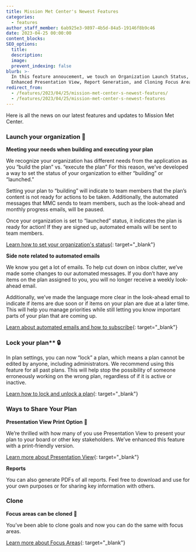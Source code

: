 ```yaml
---
title: Mission Met Center's Newest Features
categories:
  - features
author_staff_member: 6ab925e3-9897-4b5d-84a5-19146f8b9c46
date: 2023-04-25 00:00:00
content_blocks:
SEO_options:
  title:
  description:
  image:
  prevent_indexing: false
blurb: >-
  In this feature annoucement, we touch on Organization Launch Status, Changes to Automated Emails, Plan Lock Feature
  Enhanced Presentation View, Report Generation, and Cloning Focus Areas
redirect_from:
  - /features/2023/04/25/mission-met-center-s-newest-features/
  - /features/2023/04/25/mission-met-center-s-newest-features
---
```

Here is all the news on our latest features and updates to Mission Met Center.

### **Launch your organization** 🚀

**Meeting your needs when building and executing your plan**

We recognize your organization has different needs from the application as you “build the plan” vs. “execute the plan” For this reason, we’ve developed a way to set the status of your organization to either “building” or “launched.”&nbsp;

Setting your plan to “building” will indicate to team members that the plan’s content is not ready for actions to be taken. Additionally, the automated messages that MMC sends to team members, such as the look-ahead and monthly progress emails, will be paused.&nbsp;

Once your organization is set to “launched” status, it indicates the plan is ready for action! If they are signed up, automated emails will be sent to team members.&nbsp;

[Learn how to set your organization's status](https://help.causey.app/articles/162-organization-launch-status/){: target="_blank"}

**Side note related to automated emails**

We know you get a lot of emails. To help cut down on inbox clutter, we’ve made some changes to our automated messages. If you don’t have any items on the plan assigned to you, you will no longer receive a weekly look-ahead email.&nbsp;

Additionally, we’ve made the language more clear in the look-ahead email to indicate if items are due soon or if items on your plan are due at a later time. This will help you manage priorities while still letting you know important parts of your plan that are coming up.&nbsp;

[Learn about automated emails and how to subscribe](https://help.causey.app/articles/85-subscribe-to-emails/){: target="_blank"}

### Lock your plan** 🔒

In plan settings, you can now “lock” a plan, which means a plan cannot be edited by anyone, including administrators. We recommend using this feature for all past plans. This will help stop the possibility of someone erroneously working on the wrong plan, regardless of if it is active or inactive.&nbsp;

[Learn how to lock and unlock a plan](https://help.causey.app/articles/164-lock-and-unlock-a-plan/){: target="_blank"}

### **Ways to Share Your Plan**

****Presentation View Print Option**** ****🎦****

We’re thrilled with how many of you use Presentation View to present your plan to your board or other key stakeholders. We’ve enhanced this feature with a print-friendly version.&nbsp;&nbsp;

[Learn more about Presentation View](https://help.causey.app/articles/154-presentation-view/){: target="_blank"}

**Reports**

You can also generate PDFs of all reports. Feel free to download and use for your own purposes or for sharing key information with others.&nbsp;

### Clone

**Focus areas can be cloned** **🐑**

You’ve been able to clone goals and now you can do the same with focus areas.&nbsp;&nbsp;

[Learn more about Focus Areas](https://help.causey.app/articles/5-populate-the-focus-areas/){: target="_blank"}